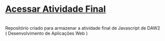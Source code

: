 # [Acessar Atividade Final](https://brunorcorrea.github.io/atfinalJS)

<br/>
Repositório criado para armazenar a atividade final de Javascript de DAW2 ( Desenvolvimento de Aplicações Web )
